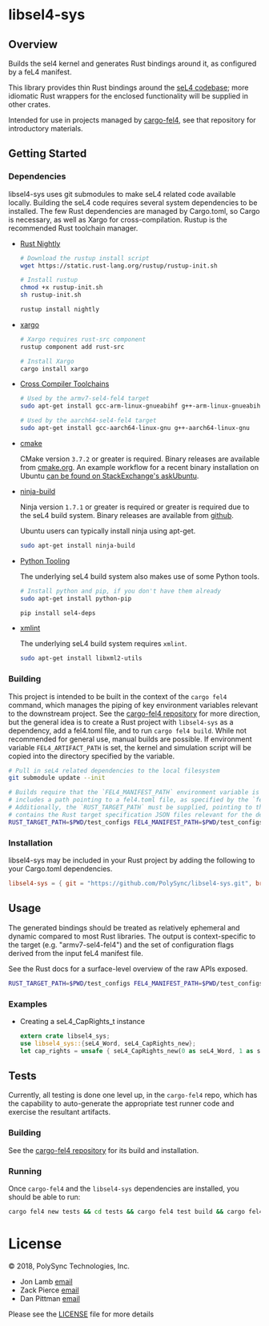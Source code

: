 # libsel4-sys

## Overview

Builds the sel4 kernel and generates Rust bindings around it,
as configured by a feL4 manifest.

This library provides thin Rust bindings around the [seL4 codebase](https://github.com/seL4/seL4);
more idiomatic Rust wrappers for the enclosed functionality will be supplied in other crates.

Intended for use in projects managed by
[cargo-fel4](https://github.com/PolySync/cargo-fel4), see that repository
for introductory materials.

## Getting Started

### Dependencies

libsel4-sys uses git submodules to make seL4 related code available
locally. Building the seL4 code requires several system dependencies
to be installed. The few Rust dependencies are managed by Cargo.toml,
so Cargo is necessary, as well as Xargo for cross-compilation. Rustup
is the recommended Rust toolchain manager.

* [Rust Nightly](https://github.com/rust-lang-nursery/rustup.rs)
  ```bash
  # Download the rustup install script
  wget https://static.rust-lang.org/rustup/rustup-init.sh
  
  # Install rustup
  chmod +x rustup-init.sh
  sh rustup-init.sh
  
  rustup install nightly
  ```
* [xargo](https://github.com/japaric/xargo)
  ```bash
  # Xargo requires rust-src component
  rustup component add rust-src
  
  # Install Xargo
  cargo install xargo
  ```
* [Cross Compiler Toolchains](https://gcc.gnu.org/)
  ```bash
  # Used by the armv7-sel4-fel4 target
  sudo apt-get install gcc-arm-linux-gnueabihf g++-arm-linux-gnueabihf
  
  # Used by the aarch64-sel4-fel4 target
  sudo apt-get install gcc-aarch64-linux-gnu g++-aarch64-linux-gnu
* [cmake](https://cmake.org/download/)
  
  CMake version `3.7.2` or greater is required.
  Binary releases are available from [cmake.org](https://cmake.org/download/).
  An example workflow for a recent binary installation on Ubuntu
  [can be found on StackExchange's askUbuntu](https://askubuntu.com/questions/355565/how-do-i-install-the-latest-version-of-cmake-from-the-command-line/865294#865294).
* [ninja-build](https://ninja-build.org/)
  
  Ninja version `1.7.1` or greater is required or greater is required due to the seL4 build system.
  Binary releases are available from [github](https://github.com/ninja-build/ninja/releases).
  
  Ubuntu users can typically install ninja using apt-get.
  
  ```bash
  sudo apt-get install ninja-build
  ```
* [Python Tooling](https://python.org/)
  
  The underlying seL4 build system also makes use of some Python tools.
  
  ```bash
  # Install python and pip, if you don't have them already
  sudo apt-get install python-pip
  
  pip install sel4-deps
  ```
* [xmlint](http://xmlsoft.org/xmllint.html)
  
  The underlying seL4 build system requires `xmlint`.
  
  ```bash
  sudo apt-get install libxml2-utils
  ```

### Building

This project is intended to be built in the context of the `cargo fel4` command, which manages
the piping of key environment variables relevant to the downstream project.
See the [cargo-fel4 repository](https://github.com/PolySync/cargo-fel4) for more direction, but the general idea is to create
a Rust project with `libsel4-sys` as a dependency, add a fel4.toml file, and to run `cargo fel4 build`.
While not recommended for general use, manual builds are possible. If environment variable `FEL4_ARTIFACT_PATH` is set, the kernel and simulation script
will be copied into the directory specified by the variable.

```bash
# Pull in seL4 related dependencies to the local filesystem
git submodule update --init

# Builds require that the `FEL4_MANIFEST_PATH` environment variable is set and
# includes a path pointing to a fel4.toml file, as specified by the `fel4-config` crate
# Additionally, the `RUST_TARGET_PATH` must be supplied, pointing to the directory that
# contains the Rust target specification JSON files relevant for the desired build target.
RUST_TARGET_PATH=$PWD/test_configs FEL4_MANIFEST_PATH=$PWD/test_configs/fel4.toml xargo rustc --target x86_64-sel4-fel4 -vv
```

### Installation

libsel4-sys may be included in your Rust project by adding the following
to your Cargo.toml dependencies.

```toml
libsel4-sys = { git = "https://github.com/PolySync/libsel4-sys.git", branch = "master" }
```

## Usage

The generated bindings should be treated as relatively ephemeral and dynamic compared
to most Rust libraries. The output is context-specific to the target (e.g. "armv7-sel4-fel4")
and the set of configuration flags derived from the input feL4 manifest file.

See the Rust docs for a surface-level overview of the raw APIs exposed.

```bash
RUST_TARGET_PATH=$PWD/test_configs FEL4_MANIFEST_PATH=$PWD/test_configs/fel4.toml xargo doc --target x86_64-sel4-fel4 -vv
```

### Examples

* Creating a seL4_CapRights_t instance
  ```rust
  extern crate libsel4_sys;
  use libsel4_sys::{seL4_Word, seL4_CapRights_new};
  let cap_rights = unsafe { seL4_CapRights_new(0 as seL4_Word, 1 as seL4_Word, 0 as seL4_Word); };
  ```

## Tests

Currently, all testing is done one level up, in the `cargo-fel4` repo,
which has the capability to auto-generate the appropriate test runner
code and exercise the resultant artifacts.

### Building

See the [cargo-fel4 repository](https://github.com/PolySync/cargo-fel4) for its
build and installation. 

### Running

Once `cargo-fel4` and the `libsel4-sys` dependencies are installed, you should be able to run:

```bash
cargo fel4 new tests && cd tests && cargo fel4 test build && cargo fel4 test simulate
```

# License

© 2018, PolySync Technologies, Inc.

* Jon Lamb [email](mailto:jlamb@polysync.io)
* Zack Pierce [email](mailto:zpierce@polysync.io)
* Dan Pittman [email](mailto:dpittman@polysync.io)

Please see the [LICENSE](./LICENSE) file for more details

